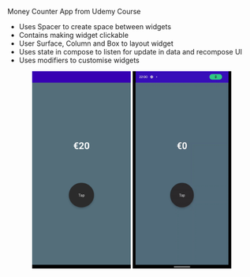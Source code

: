 Money Counter App from Udemy Course

- Uses Spacer to create space between widgets
- Contains making widget clickable
- User Surface, Column and Box to layout widget 
- Uses state in compose to listen for update in data and recompose UI
- Uses modifiers to customise widgets

<p align="middle">
    <img src="screenshots/app.png" width="200" height="400"> 
    <img src="screenshots/counter.gif" width="200" height="400">
</p>